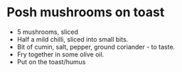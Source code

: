 # Posh mushrooms on toast

* 5 mushrooms, sliced
* Half a mild chilli, sliced into small bits.
* Bit of cumin, salt, pepper, ground coriander - to taste.
* Fry together in some olive oil.
* Put on the toast/humus
